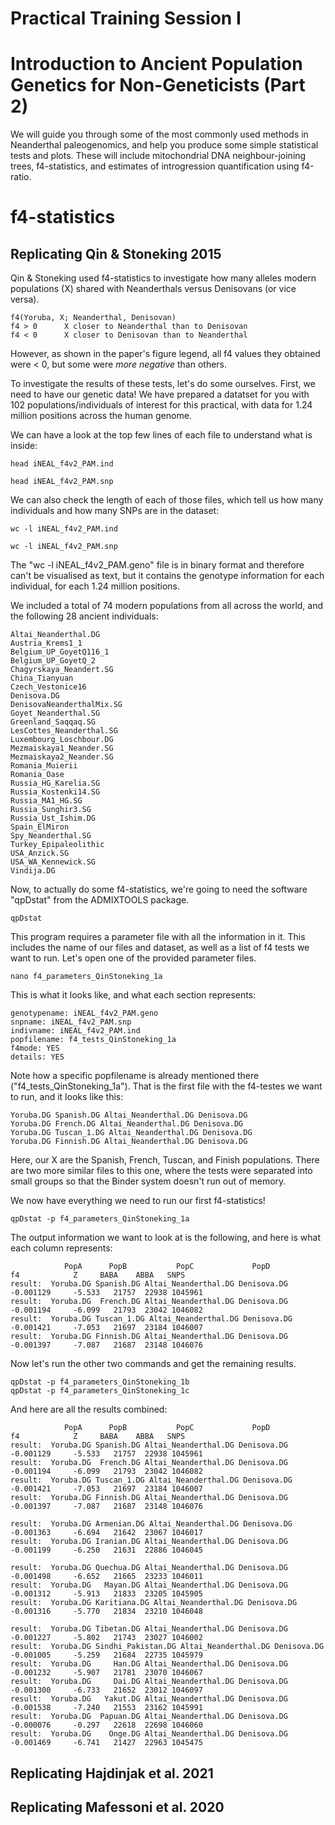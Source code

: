 # Practical Training Session I #
# Introduction to Ancient Population Genetics for Non-Geneticists (Part 2) #

We will guide you through some of the most commonly used methods in Neanderthal paleogenomics, and help you produce some simple statistical tests and plots. These will include mitochondrial DNA neighbour-joining trees, f4-statistics, and estimates of introgression quantification using f4-ratio.

# f4-statistics #
## Replicating Qin & Stoneking 2015 ##

Qin & Stoneking used f4-statistics to investigate how many alleles modern populations (X) shared with Neanderthals versus Denisovans (or vice versa).

    f4(Yoruba, X; Neanderthal, Denisovan)
    f4 > 0      X closer to Neanderthal than to Denisovan
    f4 < 0      X closer to Denisovan than to Neanderthal

However, as shown in the paper's figure legend, all f4 values they obtained were < 0, but some were *more negative* than others.

To investigate the results of these tests, let's do some ourselves. First, we need to have our genetic data! We have prepared a datatset for you with 102 populations/individuals of interest for this practical, with data for 1.24 million positions across the human genome.

We can have a look at the top few lines of each file to understand what is inside:

    head iNEAL_f4v2_PAM.ind

    head iNEAL_f4v2_PAM.snp

We can also check the length of each of those files, which tell us how many individuals and how many SNPs are in the dataset:

    wc -l iNEAL_f4v2_PAM.ind

    wc -l iNEAL_f4v2_PAM.snp

The "wc -l iNEAL_f4v2_PAM.geno" file is in binary format and therefore can't be visualised as text, but it contains the genotype information for each individual, for each 1.24 million positions.

We included a total of 74 modern populations from all across the world, and the following 28 ancient individuals:

    Altai_Neanderthal.DG
    Austria_Krems1_1
    Belgium_UP_GoyetQ116_1
    Belgium_UP_GoyetQ_2
    Chagyrskaya_Neandert.SG
    China_Tianyuan
    Czech_Vestonice16
    Denisova.DG
    DenisovaNeanderthalMix.SG
    Goyet_Neanderthal.SG
    Greenland_Saqqaq.SG
    LesCottes_Neanderthal.SG
    Luxembourg_Loschbour.DG
    Mezmaiskaya1_Neander.SG
    Mezmaiskaya2_Neander.SG
    Romania_Muierii
    Romania_Oase
    Russia_HG_Karelia.SG
    Russia_Kostenki14.SG
    Russia_MA1_HG.SG
    Russia_Sunghir3.SG
    Russia_Ust_Ishim.DG
    Spain_ElMiron
    Spy_Neanderthal.SG
    Turkey_Epipaleolithic
    USA_Anzick.SG
    USA_WA_Kennewick.SG
    Vindija.DG

Now, to actually do some f4-statistics, we're going to need the software "qpDstat" from the ADMIXTOOLS package.

    qpDstat

This program requires a parameter file with all the information in it. This includes the name of our files and dataset, as well as a list of f4 tests we want to run. Let's open one of the provided parameter files.

    nano f4_parameters_QinStoneking_1a

This is what it looks like, and what each section represents:

    genotypename: iNEAL_f4v2_PAM.geno
    snpname: iNEAL_f4v2_PAM.snp
    indivname: iNEAL_f4v2_PAM.ind
    popfilename: f4_tests_QinStoneking_1a
    f4mode: YES
    details: YES

Note how a specific popfilename is already mentioned there ("f4_tests_QinStoneking_1a"). That is the first file with the f4-testes we want to run, and it looks like this:

    Yoruba.DG Spanish.DG Altai_Neanderthal.DG Denisova.DG
    Yoruba.DG French.DG Altai_Neanderthal.DG Denisova.DG
    Yoruba.DG Tuscan_1.DG Altai_Neanderthal.DG Denisova.DG
    Yoruba.DG Finnish.DG Altai_Neanderthal.DG Denisova.DG

Here, our X are the Spanish, French, Tuscan, and Finish populations. There are two more similar files to this one, where the tests were separated into small groups so that the Binder system doesn't run out of memory.

We now have everything we need to run our first f4-statistics!

    qpDstat -p f4_parameters_QinStoneking_1a
    
The output information we want to look at is the following, and here is what each column represents:

                PopA      PopB           PopC             PopD            f4            Z     BABA    ABBA   SNPS
    result:  Yoruba.DG Spanish.DG Altai_Neanderthal.DG Denisova.DG     -0.001129     -5.533   21757  22938 1045961 
    result:  Yoruba.DG  French.DG Altai_Neanderthal.DG Denisova.DG     -0.001194     -6.099   21793  23042 1046082 
    result:  Yoruba.DG Tuscan_1.DG Altai_Neanderthal.DG Denisova.DG     -0.001421     -7.053   21697  23184 1046007 
    result:  Yoruba.DG Finnish.DG Altai_Neanderthal.DG Denisova.DG     -0.001397     -7.087   21687  23148 1046076 
    
Now let's run the other two commands and get the remaining results.

    qpDstat -p f4_parameters_QinStoneking_1b
    qpDstat -p f4_parameters_QinStoneking_1c

And here are all the results combined:

                PopA      PopB           PopC             PopD            f4            Z     BABA    ABBA   SNPS
    result:  Yoruba.DG Spanish.DG Altai_Neanderthal.DG Denisova.DG     -0.001129     -5.533   21757  22938 1045961 
    result:  Yoruba.DG  French.DG Altai_Neanderthal.DG Denisova.DG     -0.001194     -6.099   21793  23042 1046082 
    result:  Yoruba.DG Tuscan_1.DG Altai_Neanderthal.DG Denisova.DG     -0.001421     -7.053   21697  23184 1046007 
    result:  Yoruba.DG Finnish.DG Altai_Neanderthal.DG Denisova.DG     -0.001397     -7.087   21687  23148 1046076 

    result:  Yoruba.DG Armenian.DG Altai_Neanderthal.DG Denisova.DG     -0.001363     -6.694   21642  23067 1046017 
    result:  Yoruba.DG Iranian.DG Altai_Neanderthal.DG Denisova.DG     -0.001199     -6.250   21631  22886 1046045 
    
    result:  Yoruba.DG Quechua.DG Altai_Neanderthal.DG Denisova.DG     -0.001498     -6.652   21665  23233 1046011 
    result:  Yoruba.DG   Mayan.DG Altai_Neanderthal.DG Denisova.DG     -0.001312     -5.913   21833  23205 1045905 
    result:  Yoruba.DG Karitiana.DG Altai_Neanderthal.DG Denisova.DG     -0.001316     -5.770   21834  23210 1046048 

    result:  Yoruba.DG Tibetan.DG Altai_Neanderthal.DG Denisova.DG     -0.001227     -5.802   21743  23027 1046002 
    result:  Yoruba.DG Sindhi_Pakistan.DG Altai_Neanderthal.DG Denisova.DG     -0.001005     -5.259   21684  22735 1045979 
    result:  Yoruba.DG     Han.DG Altai_Neanderthal.DG Denisova.DG     -0.001232     -5.907   21781  23070 1046067 
    result:  Yoruba.DG     Dai.DG Altai_Neanderthal.DG Denisova.DG     -0.001300     -6.733   21652  23012 1046097 
    result:  Yoruba.DG   Yakut.DG Altai_Neanderthal.DG Denisova.DG     -0.001538     -7.240   21553  23162 1045991 
    result:  Yoruba.DG  Papuan.DG Altai_Neanderthal.DG Denisova.DG     -0.000076     -0.297   22618  22698 1046060 
    result:  Yoruba.DG    Onge.DG Altai_Neanderthal.DG Denisova.DG     -0.001469     -6.741   21427  22963 1045475 

## Replicating Hajdinjak et al. 2021 ##







## Replicating Mafessoni et al. 2020 ##

